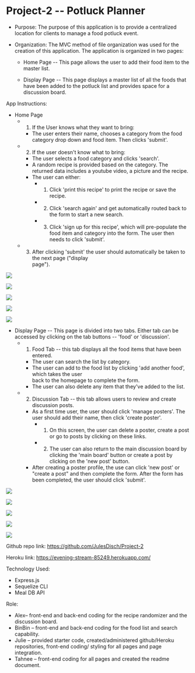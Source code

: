 # Project-2 -- Potluck Planner

* Purpose:
  The purpose of this application is to provide a centralized location for clients to manage a food potluck event.  

* Organization:
  The MVC method of file organization was used for the creation of this application. The application is organized in two pages:

  * Home Page -- This page allows the user to add their food item to the master list.

  * Display Page -- This page displays a master list of all the foods that have been added to the potluck list and provides space for a discussion board.

App Instructions:
* Home Page
    * 1. If the User knows what they want to bring:
        * The user enters their name, chooses a category from the food category drop down and food       item. Then clicks 'submit'.
    * 2. If the user doesn't know what to bring: 
        * The user selects a food category and clicks 'search'.
        * A random recipe is provided based on the category.  The returned data includes a youtube video, a picture and the recipe.
        * The user can either:
            * 1. Click 'print this recipe' to print the recipe or save the recipe.
            * 2. Click 'search again' and get automatically routed back to the form to start a new search.
            * 3. Click 'sign up for this recipe', which will pre-populate the food item and category into the form. The user then needs to click 'submit'.
    * 3. After clicking 'submit' the user should automatically be taken to the next page ("display   
         page").

<p><img src="/images/home1"/></p>
<p><img src="/images/home2"/></p>
<p><img src="/images/home3"/></p>
<p><img src="/images/home4"/></p>
<p><img src="/images/home4"/></p>

*  Display Page -- This page is divided into two tabs.  Either tab can be accessed by clicking on the tab buttons -- 'food' or 'discussion'.
    * 1. Food Tab -- this tab displays all the food items that have been entered.
        * The user can search the list by category.
        * The user can add to the food list by clicking 'add another food', which takes the user    
        back to the homepage to complete the form.
        * The user can also delete any item that they've added to the list.

    * 2. Discussion Tab -- this tab allows users to review and create discussion posts.
        *  As a first time user, the user should click 'manage posters'.  The user should add their       name, then click 'create poster'.
            * 1. On this screen, the user can delete a poster, create a post or go to posts by clicking on these links.
            * 2. The user can also return to the main discussion board by clicking the 'main board' button or create a post by clicking on the 'new post' button.
        *  After creating a poster profile, the use can click 'new post' or "create a post" and then      complete the form.  After the form has been completed, the user should click 'submit'.

<p><img src="/images/display1"/></p>
<p><img src="/images/display2"/></p>
<p><img src="/images/display3"/></p>
<p><img src="/images/display4"/></p>
<p><img src="/images/display5"/></p>


Github repo link:
https://github.com/JulesDisch/Project-2

Heroku link:
https://evening-stream-85249.herokuapp.com/


Technology Used:
* Express.js
* Sequelize CLI
* Meal DB API

Role:
*   Alex– front-end and back-end coding for the recipe randomizer and the discussion board.
*   BinBin – front-end and back-end coding for the food list and search capability.
*   Julie – provided starter code, created/administered github/Heroku repositories, front-end coding/      styling for all pages and page integration.
*   Tahnee – front-end coding for all pages and created the readme document.


